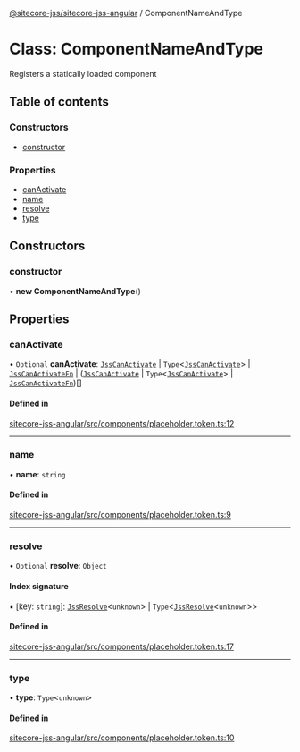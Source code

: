 [@sitecore-jss/sitecore-jss-angular](../README.md) / ComponentNameAndType

# Class: ComponentNameAndType

Registers a statically loaded component

## Table of contents

### Constructors

- [constructor](ComponentNameAndType.md#constructor)

### Properties

- [canActivate](ComponentNameAndType.md#canactivate)
- [name](ComponentNameAndType.md#name)
- [resolve](ComponentNameAndType.md#resolve)
- [type](ComponentNameAndType.md#type)

## Constructors

### constructor

• **new ComponentNameAndType**()

## Properties

### canActivate

• `Optional` **canActivate**: [`JssCanActivate`](../interfaces/JssCanActivate.md) \| `Type`<[`JssCanActivate`](../interfaces/JssCanActivate.md)\> \| [`JssCanActivateFn`](../interfaces/JssCanActivateFn.md) \| ([`JssCanActivate`](../interfaces/JssCanActivate.md) \| `Type`<[`JssCanActivate`](../interfaces/JssCanActivate.md)\> \| [`JssCanActivateFn`](../interfaces/JssCanActivateFn.md))[]

#### Defined in

[sitecore-jss-angular/src/components/placeholder.token.ts:12](https://github.com/Sitecore/jss/blob/f38246430/packages/sitecore-jss-angular/src/components/placeholder.token.ts#L12)

___

### name

• **name**: `string`

#### Defined in

[sitecore-jss-angular/src/components/placeholder.token.ts:9](https://github.com/Sitecore/jss/blob/f38246430/packages/sitecore-jss-angular/src/components/placeholder.token.ts#L9)

___

### resolve

• `Optional` **resolve**: `Object`

#### Index signature

▪ [key: `string`]: [`JssResolve`](../interfaces/JssResolve.md)<`unknown`\> \| `Type`<[`JssResolve`](../interfaces/JssResolve.md)<`unknown`\>\>

#### Defined in

[sitecore-jss-angular/src/components/placeholder.token.ts:17](https://github.com/Sitecore/jss/blob/f38246430/packages/sitecore-jss-angular/src/components/placeholder.token.ts#L17)

___

### type

• **type**: `Type`<`unknown`\>

#### Defined in

[sitecore-jss-angular/src/components/placeholder.token.ts:10](https://github.com/Sitecore/jss/blob/f38246430/packages/sitecore-jss-angular/src/components/placeholder.token.ts#L10)
